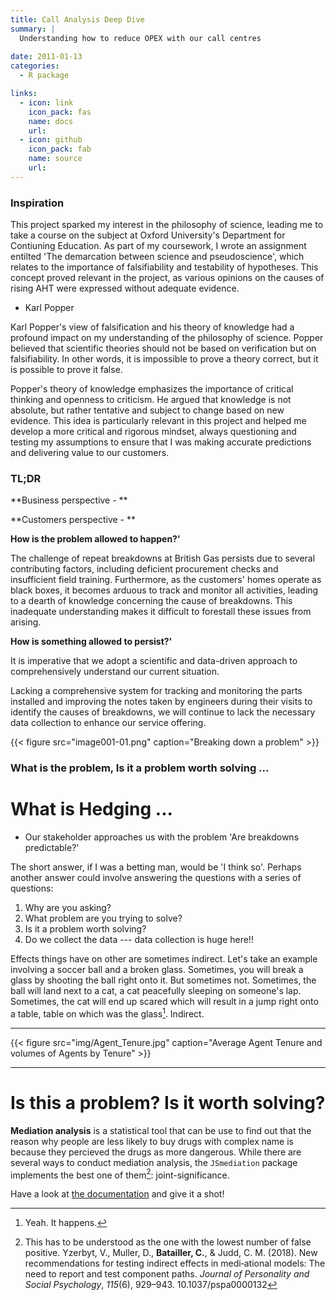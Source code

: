 ```yaml
---
title: Call Analysis Deep Dive
summary: |
  Understanding how to reduce OPEX with our call centres
  
date: 2011-01-13
categories:
  - R package

links:
  - icon: link
    icon_pack: fas
    name: docs
    url: 
  - icon: github
    icon_pack: fab
    name: source
    url: 
---
```


### Inspiration

This project sparked my interest in the philosophy of science, leading me to take a course on the subject at Oxford University's Department for Contiuning Education. As part of my coursework, I wrote an assignment entilted 'The demarcation between science and pseudoscience', which relates to the importance of falsifiability and testability of hypotheses. This concept proved relevant in the project, as various opinions on the causes of rising AHT were expressed without adequate evidence. 

- Karl Popper

Karl Popper's view of falsification and his theory of knowledge had a profound impact on my understanding of the philosophy of science. Popper believed that scientific theories should not be based on verification but on falsifiability. In other words, it is impossible to prove a theory correct, but it is possible to prove it false. 

Popper's theory of knowledge emphasizes the importance of critical thinking and openness to criticism. He argued that knowledge is not absolute, but rather tentative and subject to change based on new evidence. This idea is particularly relevant in this project and helped me develop a more critical and rigorous mindset, always questioning and testing my assumptions to ensure that I was making accurate predictions and delivering value to our customers.

### TL;DR



**Business perspective - **



**Customers perspective - **



**How is the problem allowed to happen?'**

The challenge of repeat breakdowns at British Gas persists due to several contributing factors, including deficient procurement checks and insufficient field training. Furthermore, as the customers' homes operate as black boxes, it becomes arduous to track and monitor all activities, leading to a dearth of knowledge concerning the cause of breakdowns. This inadequate understanding makes it difficult to forestall these issues from arising.

**How is something allowed to persist?'**

It is imperative that we adopt a scientific and data-driven approach to comprehensively understand our current situation.

Lacking a comprehensive system for tracking and monitoring the parts installed and improving the notes taken by engineers during their visits to identify the causes of breakdowns, we will continue to lack the necessary data collection to enhance our service offering. 

{{< figure src="image001-01.png" caption="Breaking down a problem" >}}


### What is the problem, Is it a problem worth solving ...

# What is Hedging ...

- Our stakeholder approaches us with the problem 'Are breakdowns predictable?'

The short answer, if I was a betting man, would be 'I think so'. Perhaps another answer could involve
answering the questions with a series of questions:

1) Why are you asking?
2) What problem are you trying to solve?
3) Is it a problem worth solving?
4) Do we collect the data --- data collection is huge here!!

Effects things have on other are sometimes indirect. Let's take an example
involving a soccer ball and a broken glass. Sometimes, you will break a glass by
shooting the ball right onto it. But sometimes not. Sometimes, the ball will
land next to a cat, a cat peacefully sleeping on someone's lap. Sometimes, the 
cat will end up scared which will result in a jump right onto a table, table 
on which was the glass[^1]. Indirect.


------------------------------------------------------------------------

{{< figure src="img/Agent_Tenure.jpg" caption="Average Agent Tenure and volumes of Agents by Tenure" >}}

------------------------------------------------------------------------


# Is this a problem? Is it worth solving?

**Mediation analysis** is a statistical tool that can be use to find out that 
the reason why people are less likely to buy drugs with complex name is because 
they percieved the drugs as more dangerous. While there are several ways to
conduct mediation analysis, the `JSmediation` package implements the best one
of them[^3]: joint-significance.

Have a look at [the documentation](https://jsmediation.cedricbatailler.me/) and 
give it a shot!

[^1]: Yeah. It happens.

[^2]: Dohle, S., & Siegrist, M. (2014). Fluency of pharmaceutical drug names predicts perceived hazardousness, assumed side effects and willingness to buy. _Journal of Health Psychology_, _19_(10), 1241-1249. doi: 10.1177/1359105313488974

[^3]: This has to be understood as the one with the lowest number of false positive. Yzerbyt, V., Muller, D., **Batailler, C.**, & Judd, C. M. (2018). New recommendations for testing indirect effects in medi‑ational models: The need to report and test component paths. _Journal of Personality and Social Psychology_, _115_(6), 929–943. 10.1037/pspa0000132
